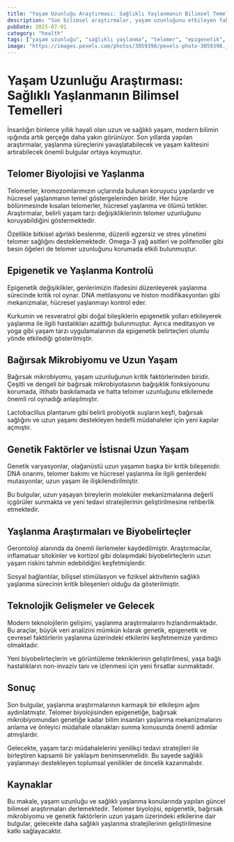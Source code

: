 ```yaml
---
title: "Yaşam Uzunluğu Araştırması: Sağlıklı Yaşlanmanın Bilimsel Temelleri"
description: "Son bilimsel araştırmalar, yaşam uzunluğunu etkileyen faktörleri ve sağlıklı yaşlanma stratejilerini aydınlatıyor. Telomer biyolojisinden epigenetiğe kadar uzun yaşamın sırları."
pubDate: 2025-07-01
category: "health"
tags: ["yaşam uzunluğu", "sağlıklı yaşlanma", "telomer", "epigenetik", "uzun ömür"]
image: "https://images.pexels.com/photos/3059398/pexels-photo-3059398.jpeg?auto=compress&cs=tinysrgb&h=650&w=940"
---
```


# Yaşam Uzunluğu Araştırması: Sağlıklı Yaşlanmanın Bilimsel Temelleri

İnsanlığın binlerce yıllık hayali olan uzun ve sağlıklı yaşam, modern bilimin ışığında artık gerçeğe daha yakın görünüyor. Son yıllarda yapılan araştırmalar, yaşlanma süreçlerini yavaşlatabilecek ve yaşam kalitesini artırabilecek önemli bulgular ortaya koymuştur.

## Telomer Biyolojisi ve Yaşlanma

Telomerler, kromozomlarımızın uçlarında bulunan koruyucu yapılardır ve hücresel yaşlanmanın temel göstergelerinden biridir. Her hücre bölünmesinde kısalan telomerler, hücresel yaşlanma ve ölümü tetikler. Araştırmalar, belirli yaşam tarzı değişikliklerinin telomer uzunluğunu koruyabildiğini göstermektedir.

Özellikle bitkisel ağırlıklı beslenme, düzenli egzersiz ve stres yönetimi telomer sağlığını desteklemektedir. Omega-3 yağ asitleri ve polifenoller gibi besin öğeleri de telomer uzunluğunu korumada etkili bulunmuştur.

## Epigenetik ve Yaşlanma Kontrolü

Epigenetik değişiklikler, genlerimizin ifadesini düzenleyerek yaşlanma sürecinde kritik rol oynar. DNA metilasyonu ve histon modifikasyonları gibi mekanizmalar, hücresel yaşlanmayı kontrol eder.

Kurkumin ve resveratrol gibi doğal bileşiklerin epigenetik yolları etkileyerek yaşlanma ile ilgili hastalıkları azalttığı bulunmuştur. Ayrıca meditasyon ve yoga gibi yaşam tarzı uygulamalarının da epigenetik belirteçleri olumlu yönde etkilediği gösterilmiştir.

## Bağırsak Mikrobiyomu ve Uzun Yaşam

Bağırsak mikrobiyomu, yaşam uzunluğunun kritik faktörlerinden biridir. Çeşitli ve dengeli bir bağırsak mikrobiyotasının bağışıklık fonksiyonunu korumada, iltihabı baskılamada ve hatta telomer uzunluğunu etkilemede önemli rol oynadığı anlaşılmıştır.

Lactobacillus plantarum gibi belirli probiyotik suşların keşfi, bağırsak sağlığını ve uzun yaşamı destekleyen hedefli müdahaleler için yeni kapılar açmıştır.

## Genetik Faktörler ve İstisnai Uzun Yaşam

Genetik varyasyonlar, olağanüstü uzun yaşamın başka bir kritik bileşenidir. DNA onarımı, telomer bakımı ve hücresel yaşlanma ile ilgili genlerdeki mutasyonlar, uzun yaşam ile ilişkilendirilmiştir.

Bu bulgular, uzun yaşayan bireylerin moleküler mekanizmalarına değerli içgörüler sunmakta ve yeni tedavi stratejilerinin geliştirilmesine rehberlik etmektedir.

## Yaşlanma Araştırmaları ve Biyobelirteçler

Gerontoloji alanında da önemli ilerlemeler kaydedilmiştir. Araştırmacılar, inflamatuar sitokinler ve kortizol gibi dolaşımdaki biyobelirteçlerin uzun yaşam riskini tahmin edebildiğini keşfetmişlerdir.

Sosyal bağlantılar, bilişsel stimülasyon ve fiziksel aktivitenin sağlıklı yaşlanma sürecinin kritik bileşenleri olduğu da gösterilmiştir.

## Teknolojik Gelişmeler ve Gelecek

Modern teknolojilerin gelişimi, yaşlanma araştırmalarını hızlandırmaktadır. Bu araçlar, büyük veri analizini mümkün kılarak genetik, epigenetik ve çevresel faktörlerin yaşlanma üzerindeki etkilerini keşfetmemize yardımcı olmaktadır.

Yeni biyobelirteçlerin ve görüntüleme tekniklerinin geliştirilmesi, yaşa bağlı hastalıkların non-invaziv tanı ve izlenmesi için yeni fırsatlar sunmaktadır.

## Sonuç

Son bulgular, yaşlanma araştırmalarının karmaşık bir etkileşim ağını aydınlatmıştır. Telomer biyolojisinden epigenetiğe, bağırsak mikrobiyomundan genetiğe kadar bilim insanları yaşlanma mekanizmalarını anlama ve önleyici müdahale olanakları sunma konusunda önemli adımlar atmışlardır.

Gelecekte, yaşam tarzı müdahalelerini yenilikçi tedavi stratejileri ile birleştiren kapsamlı bir yaklaşım benimsenmelidir. Bu sayede sağlıklı yaşlanmayı destekleyen toplumsal yenilikler de öncelik kazanmalıdır.

## Kaynaklar

Bu makale, yaşam uzunluğu ve sağlıklı yaşlanma konularında yapılan güncel bilimsel araştırmaları derlemektedir. Telomer biyolojisi, epigenetik, bağırsak mikrobiyomu ve genetik faktörlerin uzun yaşam üzerindeki etkilerine dair bulgular, gelecekte daha sağlıklı yaşlanma stratejilerinin geliştirilmesine katkı sağlayacaktır.